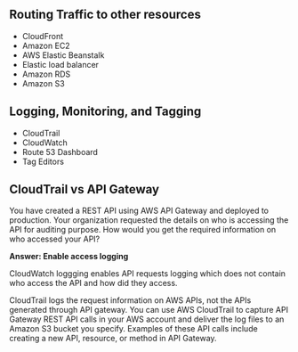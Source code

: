 ## Routing Traffic to other resources
- CloudFront
- Amazon EC2
- AWS Elastic Beanstalk
- Elastic load balancer
- Amazon RDS
- Amazon S3

## Logging, Monitoring, and Tagging
- CloudTrail
- CloudWatch
- Route 53 Dashboard
- Tag Editors

## CloudTrail vs API Gateway
You have created a REST API using AWS API Gateway and deployed to production. Your organization requested the details on who is accessing the API for auditing purpose. How would you get the required information on who accessed your API?

**Answer: Enable access logging** 

CloudWatch loggging enables API requests logging which does not contain who access the API and how did they access.

CloudTrail logs the request information on AWS APIs, not the APIs generated through API gateway. You can use AWS CloudTrail to capture API Gateway REST API calls in your AWS account and deliver the log files to an Amazon S3 bucket you specify. Examples of these API calls include creating a new API, resource, or method in API Gateway.
